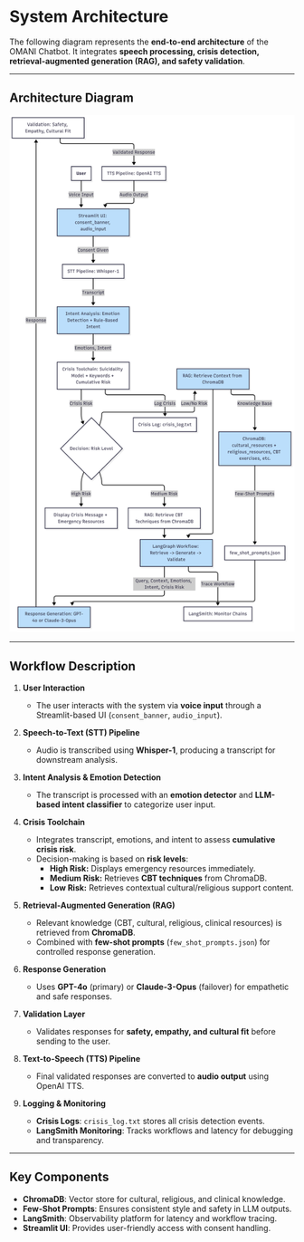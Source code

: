 # System Architecture

The following diagram represents the **end-to-end architecture** of the OMANI Chatbot. It integrates **speech processing, crisis detection, retrieval-augmented generation (RAG), and safety validation**.

---

## Architecture Diagram

![System Architecture](./arch_diagram.png)

---

## Workflow Description

1. **User Interaction**  
   - The user interacts with the system via **voice input** through a Streamlit-based UI (`consent_banner`, `audio_input`).

2. **Speech-to-Text (STT) Pipeline**  
   - Audio is transcribed using **Whisper-1**, producing a transcript for downstream analysis.

3. **Intent Analysis & Emotion Detection**  
   - The transcript is processed with an **emotion detector** and **LLM-based intent classifier** to categorize user input.

4. **Crisis Toolchain**  
   - Integrates transcript, emotions, and intent to assess **cumulative crisis risk**.  
   - Decision-making is based on **risk levels**:
     - **High Risk:** Displays emergency resources immediately.  
     - **Medium Risk:** Retrieves **CBT techniques** from ChromaDB.  
     - **Low Risk:** Retrieves contextual cultural/religious support content.

5. **Retrieval-Augmented Generation (RAG)**  
   - Relevant knowledge (CBT, cultural, religious, clinical resources) is retrieved from **ChromaDB**.  
   - Combined with **few-shot prompts** (`few_shot_prompts.json`) for controlled response generation.

6. **Response Generation**  
   - Uses **GPT-4o** (primary) or **Claude-3-Opus** (failover) for empathetic and safe responses.

7. **Validation Layer**  
   - Validates responses for **safety, empathy, and cultural fit** before sending to the user.

8. **Text-to-Speech (TTS) Pipeline**  
   - Final validated responses are converted to **audio output** using OpenAI TTS.

9. **Logging & Monitoring**  
   - **Crisis Logs**: `crisis_log.txt` stores all crisis detection events.  
   - **LangSmith Monitoring**: Tracks workflows and latency for debugging and transparency.

---

## Key Components

- **ChromaDB**: Vector store for cultural, religious, and clinical knowledge.  
- **Few-Shot Prompts**: Ensures consistent style and safety in LLM outputs.  
- **LangSmith**: Observability platform for latency and workflow tracing.  
- **Streamlit UI**: Provides user-friendly access with consent handling.